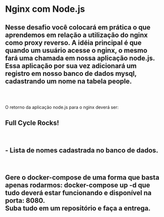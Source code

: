 <h1>Nginx com Node.js</h1>

<h2>
Nesse desafio você colocará em prática o que aprendemos em relação a utilização do nginx como proxy reverso. A idéia principal é que quando um usuário acesse o nginx, o mesmo fará uma chamada em nossa aplicação node.js. Essa aplicação por sua vez adicionará um registro em nosso banco de dados mysql, cadastrando um nome na tabela people.
</h2>
</br>
<h2></h2>
  O retorno da aplicação node.js para o nginx deverá ser:
</h2>
</br>

<h2>
  Full Cycle Rocks!
</h2>
</br>

<h2>
  - Lista de nomes cadastrada no banco de dados.
</h2>
</br>

<h2>
  Gere o docker-compose de uma forma que basta apenas rodarmos: docker-compose up -d que tudo deverá estar funcionando e disponível na porta: 8080.
  </br>
  Suba tudo em um repositório e faça a entrega.
</h2>
</br>